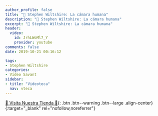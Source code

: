 ```yaml
---
author_profile: false
title: "🧠 Stephen Wiltshire: La cámara humana"
description: "🧠 Stephen Wiltshire: La cámara humana"
excerpt: "🧠 Stephen Wiltshire: La cámara humana"
header:
  video:
    id: JrhLWoMl7_Y
    provider: youtube
comments: false
date: 2019-10-21 00:16:12

tags:
- Stephen Wiltshire
categories:
- Vídeo Savant
sidebar:
- title: "Videoteca"
  nav: vteca
---
```


[🎁 Visita Nuestra Tienda 🎁](https://www.amazon.es/shop/cibercursos){: .btn .btn--warning .btn--large .align-center}{:target="_blank" rel="nofollow,noreferrer"}